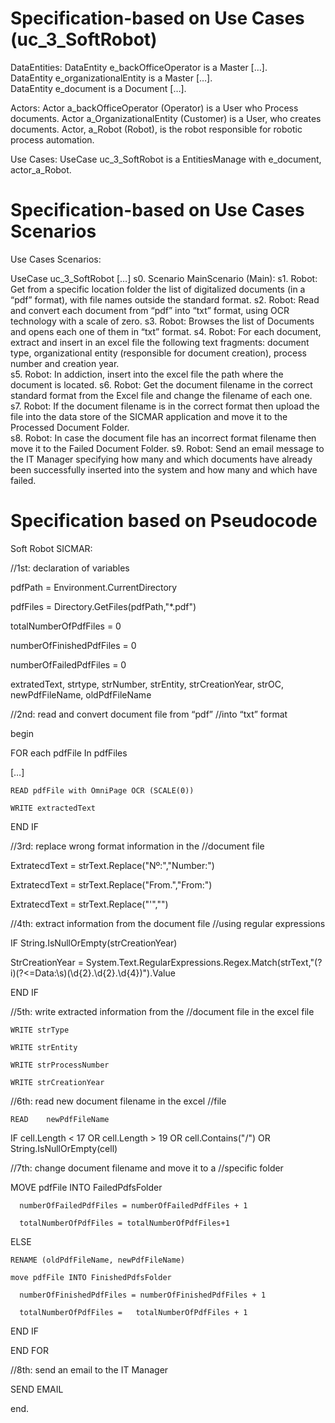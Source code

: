 # Specification-based on Use Cases (uc_3_SoftRobot) 

DataEntities: 
DataEntity e_backOfficeOperator is a Master […].  
DataEntity e_organizationalEntity is a Master […].  
DataEntity e_document is a Document […].  

Actors: 
Actor a_backOfficeOperator (Operator) is a User who Process documents. 
Actor a_OrganizationalEntity (Customer) is a User, who creates documents. 
Actor, a_Robot (Robot), is the robot responsible for robotic process automation. 

Use Cases: 
UseCase uc_3_SoftRobot is a EntitiesManage with e_document, actor_a_Robot. 


# Specification-based on Use Cases Scenarios

Use Cases Scenarios: 

UseCase uc_3_SoftRobot 
[…] 
s0. Scenario MainScenario (Main): 
s1. Robot: Get from a specific location folder the list of digitalized documents (in a “pdf” format), with file names outside the standard format. 
s2. Robot: Read and convert each document from “pdf” into “txt” format, using OCR technology with a scale of zero. 
s3. Robot: Browses the list of Documents and opens each one of them in “txt” format. 
s4. Robot: For each document, extract and insert in an excel file the following text fragments: document type, organizational entity (responsible for document  creation), process number and creation year.  
s5. Robot: In addiction, insert into the excel file the path where the document is located. 
s6. Robot: Get the document filename in the correct standard format from the Excel file and change the filename of each one. 
s7. Robot: If the document filename is in the correct format then upload the file into the data store of the SICMAR application and move it to the Processed Document Folder.  
s8. Robot: In case the document file has an incorrect format filename then move it to the Failed Document Folder. 
s9. Robot: Send an email message to the IT Manager specifying how many and which documents have already been successfully inserted into the system and how many and which have failed. 

# Specification based on Pseudocode

Soft Robot SICMAR: 

//1st: declaration of variables 

  pdfPath = Environment.CurrentDirectory  

  pdfFiles = Directory.GetFiles(pdfPath,"*.pdf") 

  totalNumberOfPdfFiles = 0   

  numberOfFinishedPdfFiles = 0  

  numberOfFailedPdfFiles = 0  

  extratedText, strtype, strNumber, strEntity, strCreationYear, strOC, newPdfFileName, oldPdfFileName 

 

//2nd: read and convert document file from “pdf” //into “txt” format 

begin 

  FOR each pdfFile In pdfFiles 

   […] 

    READ pdfFile with OmniPage OCR (SCALE(0)) 

    WRITE extractedText  	  	 

  END IF   

 

//3rd: replace wrong format information in the //document file 

ExtratecdText = strText.Replace("Nº:","Number:") 

ExtratecdText = strText.Replace("From.","From:") 

ExtratecdText = strText.Replace("'","") 

 

//4th: extract information from the document file //using regular expressions 

IF String.IsNullOrEmpty(strCreationYear) 

  StrCreationYear = System.Text.RegularExpressions.Regex.Match(strText,"(?i)(?<=Data:\s)(\d{2}.\d{2}.\d{4})").Value 

END IF 

 

//5th: write extracted information from the //document file in the excel file 

    WRITE strType  	       

    WRITE strEntity  	       

    WRITE strProcessNumber      

    WRITE strCreationYear  	 

 

//6th: read new document filename in the excel  //file  

    READ 	newPdfFileName 

  IF cell.Length < 17 OR cell.Length > 19 OR cell.Contains("/") OR String.IsNullOrEmpty(cell) 

 

//7th: change document filename and move it to a //specific folder  

   MOVE pdfFile INTO FailedPdfsFolder 

      numberOfFailedPdfFiles = numberOfFailedPdfFiles + 1 

      totalNumberOfPdfFiles = totalNumberOfPdfFiles+1 

  ELSE 

    RENAME (oldPdfFileName, newPdfFileName) 

    move pdfFile INTO FinishedPdfsFolder  

      numberOfFinishedPdfFiles = numberOfFinishedPdfFiles + 1 

      totalNumberOfPdfFiles =   totalNumberOfPdfFiles + 1 

  END IF 

 END FOR 

 

//8th: send an email to the IT Manager   

 SEND EMAIL	 

end. 
